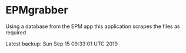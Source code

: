 # EPMgrabber
Using a database from the EPM app this application scrapes the files as required


Latest backup: Sun Sep 15 09:33:01 UTC 2019
